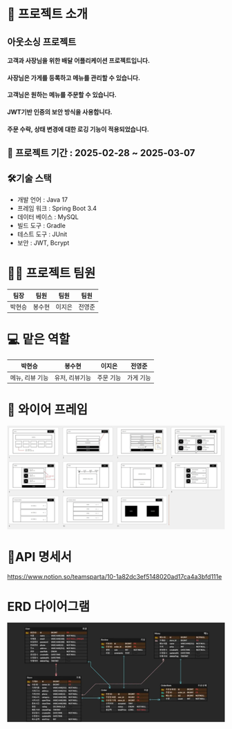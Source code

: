 # 📝 프로젝트 소개
## 아웃소싱 프로젝트
#### 고객과 사장님을 위한 배달 어플리케이션 프로젝트입니다.
#### 사장님은 가게를 등록하고 메뉴를 관리할 수 있습니다.
#### 고객님은 원하는 메뉴를 주문할 수 있습니다.
#### JWT기반 인증의 보안 방식을 사용합니다.
#### 주문 수락, 상태 변경에 대한 로깅 기능이 적용되었습니다.
## 📅 프로젝트 기간 : 2025-02-28 ~ 2025-03-07
## 🛠️기술 스택
- 개발 언어 : Java 17
- 프레임 워크 : Spring Boot 3.4
- 데이터 베이스 : MySQL
- 빌드 도구 : Gradle
- 테스트 도구 : JUnit
- 보안 : JWT, Bcrypt
# 💁‍♂️ 프로젝트 팀원
|팀장|팀원|팀원|팀원|
|:-:|:-:|:-:|:-:|
|박현승|봉수현|이지은|전영준|

# 💻 맡은 역할
|    박현승    |   봉수현    |  이지은  |  전영준  |
|:---------:|:--------:|:-----:|:-----:|
| 메뉴, 리뷰 기능 | 유저, 리뷰기능 | 주문 기능 | 가게 기능 |

# 📝 와이어 프레임
![img.png](img.png)
# 📝API 명세서
https://www.notion.so/teamsparta/10-1a82dc3ef5148020ad17ca4a3bfd111e
# ERD 다이어그램
![img_1.png](img_1.png)


